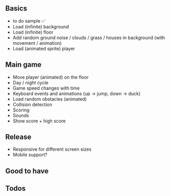 
## Basics

- to do sample ✅
- Load (infinite) background
- Load (infinite) floor
- Add random ground noise / clouds / grass / houses in background  (with movement / animation)
- Load (animated sprite) player


## Main game

- Move player (animated) on the floor
- Day / night cycle
- Game speed changes with time
- Keyboard events and animations (up -> jump, down -> duck)
- Load random obstacles (animated)
- Collision detection
- Scoring
- Sounds
- Show score + high score


## Release

- Responsive for different screen sizes
- Mobile support?


## Good to have



## Todos

